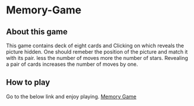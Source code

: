 # Memory-Game

## About this game

This game contains deck of eight cards and Clicking on which reveals the picture hidden. One should remeber the position of the picture and match it with its pair. less the number of moves more the number of stars. Revealing a pair of cards increases the number of moves by one. 

## How to play

Go to the below link and enjoy playing.
<a href="https://priyadarshi-kumar.github.io/Memory-Game/">Memory Game</a>
